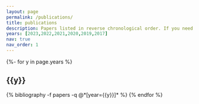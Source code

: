 ```yaml
---
layout: page
permalink: /publications/
title: publications
description: Papers listed in reverse chronological order. If you need a pdf copy and no link is available here, please contact me.
years: [2023,2022,2021,2020,2019,2017]
nav: true
nav_order: 1
---
```

<!-- _pages/publications.md -->
<div class="publications">

{%- for y in page.years %}
  <h2 class="year">{{y}}</h2>
  {% bibliography -f papers -q @*[year={{y}}]* %}
{% endfor %}

</div>
